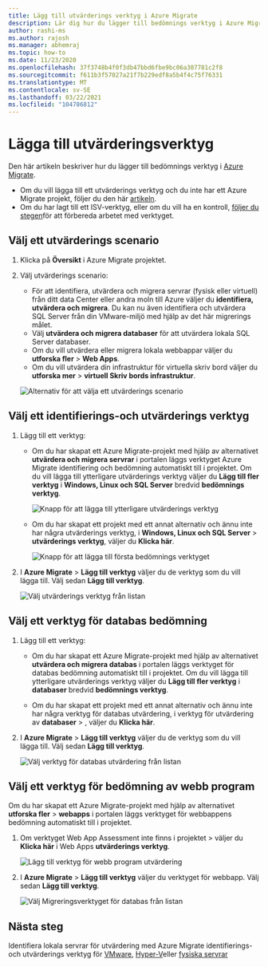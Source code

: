```yaml
---
title: Lägg till utvärderings verktyg i Azure Migrate
description: Lär dig hur du lägger till bedömnings verktyg i Azure Migrate.
author: rashi-ms
ms.author: rajosh
ms.manager: abhemraj
ms.topic: how-to
ms.date: 11/23/2020
ms.openlocfilehash: 37f3748b4f0f3db47bbd6fbe9bc06a307781c2f8
ms.sourcegitcommit: f611b3f57027a21f7b229edf8a5b4f4c75f76331
ms.translationtype: MT
ms.contentlocale: sv-SE
ms.lasthandoff: 03/22/2021
ms.locfileid: "104786812"
---
```

# <a name="add-assessment-tools"></a>Lägga till utvärderingsverktyg

Den här artikeln beskriver hur du lägger till bedömnings verktyg i [Azure Migrate](./migrate-services-overview.md). 

- Om du vill lägga till ett utvärderings verktyg och du inte har ett Azure Migrate projekt, följer du den här [artikeln](create-manage-projects.md).
- Om du har lagt till ett ISV-verktyg, eller om du vill ha en kontroll, [följer du stegen](prepare-isv-movere.md)för att förbereda arbetet med verktyget.

## <a name="select-an-assessment-scenario"></a>Välj ett utvärderings scenario

1. Klicka på **Översikt** i Azure Migrate projektet.
2. Välj utvärderings scenario:

    - För att identifiera, utvärdera och migrera servrar (fysisk eller virtuell) från ditt data Center eller andra moln till Azure väljer du **identifiera, utvärdera och migrera**. Du kan nu även identifiera och utvärdera SQL Server från din VMware-miljö med hjälp av det här migrerings målet.
    - Välj **utvärdera och migrera databaser** för att utvärdera lokala SQL Server databaser.
    - Om du vill utvärdera eller migrera lokala webbappar väljer du **utforska fler**  >  **Web Apps**.
    - Om du vill utvärdera din infrastruktur för virtuella skriv bord väljer du **utforska mer**  >  **virtuell Skriv bords infrastruktur**.

    ![Alternativ för att välja ett utvärderings scenario](./media/how-to-assess/assess-scenario.png)

## <a name="select-a-discovery-and-assessment-tool"></a>Välj ett identifierings-och utvärderings verktyg 


1. Lägg till ett verktyg:

    - Om du har skapat ett Azure Migrate-projekt med hjälp av alternativet **utvärdera och migrera servrar** i portalen läggs verktyget Azure Migrate identifiering och bedömning automatiskt till i projektet. Om du vill lägga till ytterligare utvärderings verktyg väljer du **Lägg till fler verktyg** i **Windows, Linux och SQL Server** bredvid **bedömnings verktyg**.

         ![Knapp för att lägga till ytterligare utvärderings verktyg](./media/how-to-assess/add-assessment-tool.png)

    - Om du har skapat ett projekt med ett annat alternativ och ännu inte har några utvärderings verktyg, i **Windows, Linux och SQL Server**  >  **utvärderings verktyg**, väljer du **Klicka här**.

        ![Knapp för att lägga till första bedömnings verktyget](./media/how-to-assess/no-assessment-tool.png)

2. I **Azure Migrate**  >  **Lägg till verktyg** väljer du de verktyg som du vill lägga till. Välj sedan **Lägg till verktyg**.

    ![Välj utvärderings verktyg från listan](./media/how-to-assess/select-assessment-tool.png)



## <a name="select-a-database-assessment-tool"></a>Välj ett verktyg för databas bedömning

1. Lägg till ett verktyg:

    - Om du har skapat ett Azure Migrate-projekt med hjälp av alternativet **utvärdera och migrera databas** i portalen läggs verktyget för databas bedömning automatiskt till i projektet. Om du vill lägga till ytterligare utvärderings verktyg väljer du **Lägg till fler verktyg** i **databaser** bredvid **bedömnings verktyg**.

    - Om du har skapat ett projekt med ett annat alternativ och ännu inte har några verktyg för databas utvärdering, i verktyg för utvärdering av **databaser**  >  , väljer du **Klicka här**.

2. I **Azure Migrate**  >  **Lägg till verktyg** väljer du de verktyg som du vill lägga till. Välj sedan **Lägg till verktyg**.

    ![Välj verktyg för databas utvärdering från listan](./media/how-to-assess/select-database-assessment-tool.png)


## <a name="select-a-web-app-assessment-tool"></a>Välj ett verktyg för bedömning av webb program

Om du har skapat ett Azure Migrate-projekt med hjälp av alternativet **utforska fler**  >  **webapps** i portalen läggs verktyget för webbappens bedömning automatiskt till i projektet. 


1. Om verktyget Web App Assessment inte finns i projektet   >  väljer du **Klicka här** i Web Apps **utvärderings verktyg**.
    
    ![Lägg till verktyg för webb program utvärdering](./media/how-to-assess/no-web-app-assessment-tool.png)


2. I **Azure Migrate**  >  **Lägg till verktyg** väljer du verktyget för webbapp. Välj sedan **Lägg till verktyg**.

    ![Välj Migreringsverktyget för databas från listan](./media/how-to-assess/select-web-app-assessment-tool.png)

 


## <a name="next-steps"></a>Nästa steg

Identifiera lokala servrar för utvärdering med Azure Migrate identifierings-och utvärderings verktyg för [VMware](./tutorial-discover-vmware.md), [Hyper-V](./tutorial-discover-hyper-v.md)eller [fysiska servrar](./tutorial-discover-physical.md)